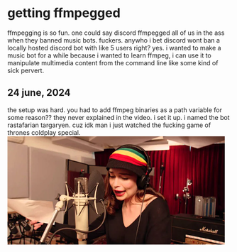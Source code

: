 # getting ffmpegged 
ffmpegging is so fun. one could say discord ffmpegged all of us in the ass when they banned music bots. fuckers. anywho i bet discord wont ban a locally hosted discord bot with like 5 users right? yes.
i wanted to make a music bot for a while because i wanted to learn ffmpeg, i can use it to manipulate multimedia content from the command line like some kind of sick pervert. 

## 24 june, 2024
the setup was hard. you had to add ffmpeg binaries as a path variable for some reason?? they never explained in the video. i set it up. i named the bot rastafarian targaryen. cuz idk man i just watched the fucking game of thrones coldplay special. 
![clarke](images/imagesforffmpeg/1st.png)
